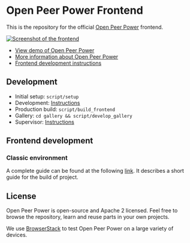 # Open Peer Power Frontend

This is the repository for the official [Open Peer Power](https://openpeerpower.io) frontend.

[![Screenshot of the frontend](https://raw.githubusercontent.com/openpeerpower/openpeerpower-polymer/master/docs/screenshot.png)](https://demo.openpeerpower.io/)

- [View demo of Open Peer Power](https://demo.openpeerpower.io/)
- [More information about Open Peer Power](https://openpeerpower.io)
- [Frontend development instructions](https://developers.openpeerpower.io/docs/frontend/development/)

## Development

- Initial setup: `script/setup`
- Development: [Instructions](https://developers.openpeerpower.io/docs/frontend/development/)
- Production build: `script/build_frontend`
- Gallery: `cd gallery && script/develop_gallery`
- Supervisor: [Instructions](https://developers.openpeerpower.io/docs/supervisor/developing)

## Frontend development

### Classic environment

A complete guide can be found at the following [link](https://www.openpeerpower.io/developers/frontend/). It describes a short guide for the build of project.

## License

Open Peer Power is open-source and Apache 2 licensed. Feel free to browse the repository, learn and reuse parts in your own projects.

We use [BrowserStack](https://www.browserstack.com) to test Open Peer Power on a large variety of devices.
